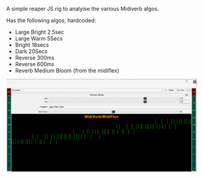 A simple reaper JS rig to analyise the various Midiverb algos.


Has the following algos, hardcoded:

- Large Bright 2.5sec
- Large Warm 5Secs
- Bright 18secs
- Dark 20Secs
- Reverse 300ms
- Reverse 600ms
- Reverb Medium Bloom (from the midiflex)


![](./Images/MidiVerbJS.png)



